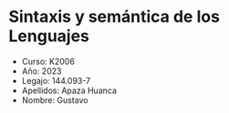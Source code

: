 # Sintaxis y semántica de los Lenguajes
- Curso: K2006
- Año: 2023
- Legajo: 144.093-7
- Apellidos: Apaza Huanca
- Nombre: Gustavo
